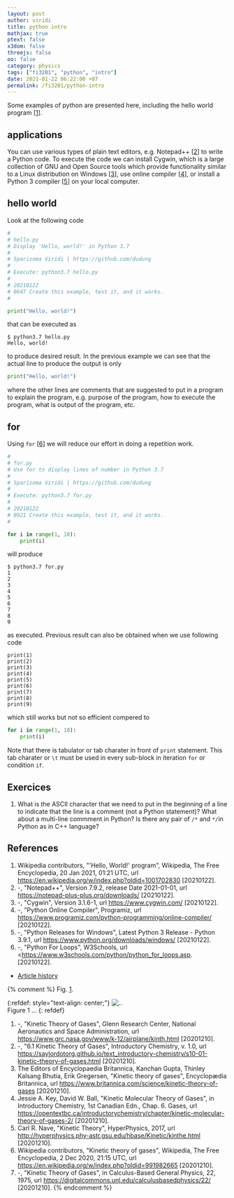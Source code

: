 ```yaml
---
layout: post
author: viridi
title: python intro
mathjax: true
ptext: false
x3dom: false
threejs: false
oo: false
category: physics
tags: ["fi3201", "python", "intro"]
date: 2021-01-22 06:22:00 +07
permalink: /fi3201/python-intro
---
```

Some examples of python are presented here, including the hello world program [[1](#ref1)].


## applications
You can use various types of plain text editors, e.g. Notepad++ [[2](#ref2)] to write a Python code. To execute the code we can install Cygwin, which is a large collection of GNU and Open Source tools which provide functionality similar to a Linux distribution on Windows [[3](#ref3)], use online compiler [[4](#ref4)], or install a Python 3 compiler [[5](#ref5)] on your local computer.


## hello world
Look at the following code
```python
# 
# hello.py
# Display 'Hello, world!' in Python 3.7
# 
# Sparisoma Viridi | https://github.com/dudung
# 
# Execute: python3.7 hello.py
# 
# 20210122
# 0647 Create this example, test it, and it works.
# 

print("Hello, world!")
```

that can be executed as

```batch
$ python3.7 hello.py
Hello, world!
```

to produce desired result. In the previous example we can see that the actual line to produce the output is only

```python
print("Hello, world!")
```

where the other lines are comments that are suggested to put in a program to explain the program, e.g. purpose of the program, how to execute the program, what is output of the program, etc.


## for
Using `for` [[6](#ref6)] we will reduce our effort in doing a repetition work.

```python
# 
# for.py
# Use for to display lines of number in Python 3.7
# 
# Sparisoma Viridi | https://github.com/dudung
# 
# Execute: python3.7 for.py
# 
# 20210122
# 0921 Create this example, test it, and it works.
# 

for i in range(1, 10):
	print(i)
```

will produce

```batch
$ python3.7 for.py
1
2
3
4
5
6
7
8
9
```

as executed. Previous result can also be obtained when we use following code

```
print(1)
print(2)
print(3)
print(4)
print(5)
print(6)
print(7)
print(8)
print(9)
```

which still works but not so efficient compered to

```python
for i in range(1, 10):
	print(i)
```

Note that there is tabulator or tab charater in front of `print` statement. This tab charater or `\t` must be used in every sub-block in iteration `for` or condition `if`.


## Exercices
1. What is the ASCII character that we need to put in the beginning of a line to indicate that the line is a comment (not a Python statement)? What about a multi-line commment in Python? Is there any pair of `/*` and `*/`in Python as in C++ language?


## References
1. <a name="ref1"></a>Wikipedia contributors, "'Hello, World!' program", Wikipedia, The Free Encyclopedia, 20 Jan 2021, 01:21 UTC, url <https://en.wikipedia.org/w/index.php?oldid=1001702830> [20210122].
2. <a name="ref2"></a>-, "Notepad++", Version 7.9.2, release Date 2021-01-01, url <https://notepad-plus-plus.org/downloads/> [20210122].
3. <a name="ref3"></a>-, "Cygwin", Version 3.1.6-1, url <https://www.cygwin.com/> [20210122].
4. <a name="ref4"></a>-, "Python Online Compiler", Programiz, url <https://www.programiz.com/python-programming/online-compiler/> [20210122].
5. <a name="ref5"></a>-, "Python Releases for Windows", Latest Python 3 Release - Python 3.9.1, url <https://www.python.org/downloads/windows/> [20210122].
6. <a name="ref6"></a>-, "Python For Loops", W3Schools, url <https://www.w3schools.com/python/python_for_loops.asp. [20210122].

+ [Article history](https://github.com/butiran/butiran.github.io/commits/master/_posts/fi3201/2021-01-22-python-intro.md)

{% comment %}
Fig. <a href="#fig:x">1</a>.

{:refdef: style="text-align: center;"}
![..](/assets/img/phys/x.png)
<br />
Figure <a name="fig:x">1</a> ...
{: refdef}

1. <a name="ref1"></a> -, "Kinetic Theory of Gases", Glenn Research Center, National Aeronautics and Space Administration, url <https://www.grc.nasa.gov/www/k-12/airplane/kinth.html> [20201210].
2. <a name="ref2"></a>-, "6.1 Kinetic Theory of Gases", Introductory Chemistry, v. 1.0, url <https://saylordotorg.github.io/text_introductory-chemistry/s10-01-kinetic-theory-of-gases.html> [20201210].
3. <a name="ref3"></a>The Editors of Encyclopaedia Britannica, Kanchan Gupta, Thinley Kalsang Bhutia, Erik Gregersen, "Kinetic theory of gases", Encyclopædia Britannica, url <https://www.britannica.com/science/kinetic-theory-of-gases> [20201210].
4. <a name="ref4"></a>Jessie A. Key, David W. Ball, "Kinetic Molecular Theory of Gases", in Introductory Chemistry, 1st Canadian Edn., Chap. 6. Gases, url <https://opentextbc.ca/introductorychemistry/chapter/kinetic-molecular-theory-of-gases-2/> [20201210].
5. <a name="ref5"></a>Carl R. Nave, "Kinetic Theory", HyperPhysics, 2017, url <http://hyperphysics.phy-astr.gsu.edu/hbase/Kinetic/kinthe.html> [20201210].
6. <a name="ref6"></a>Wikipedia contributors, "Kinetic theory of gases", Wikipedia, The Free Encyclopedia, 2 Dec 2020, 21:15 UTC, url <https://en.wikipedia.org/w/index.php?oldid=991982665> [20201210].
7. <a name="ref7"></a>-, "Kinetic Theory of Gases", in Calculus-Based General Physics, 22, 1975, url <https://digitalcommons.unl.edu/calculusbasedphysics/22/> [20201210].
{% endcomment %}
